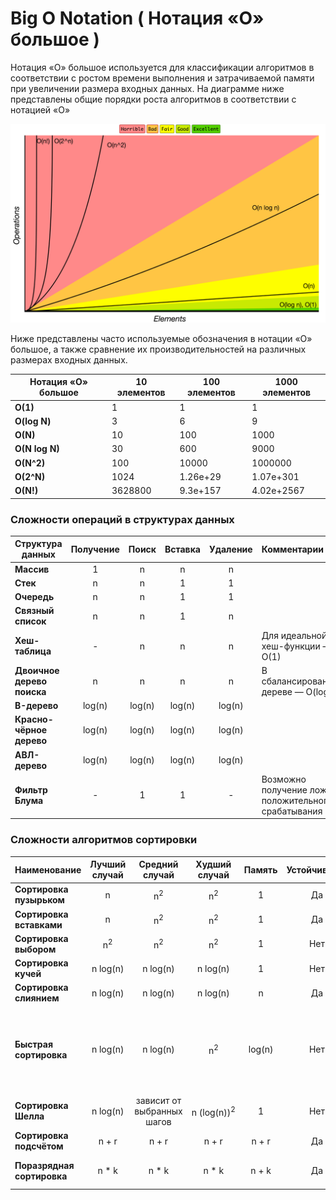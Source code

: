 
# Big O Notation ( Нотация «О» большое )

Нотация «О» большое используется для классификации алгоритмов в соответствии с ростом времени выполнения и затрачиваемой памяти при увеличении размера входных данных. На диаграмме ниже представлены общие порядки роста алгоритмов в соответствии с нотацией «О» 

![Линейный поиск](./img.png)

Ниже представлены часто используемые обозначения в нотации «О» большое, а также сравнение их производительностей на различных размерах входных данных.

| Нотация «О» большое | 10 элементов | 100 элементов | 1000 элементов |
| ------------------- | ------------ | ------------- | -------------- |
| **O(1)**            | 1            | 1             | 1              |
| **O(log N)**        | 3            | 6             | 9              |
| **O(N)**            | 10           | 100           | 1000           |
| **O(N log N)**      | 30           | 600           | 9000           |
| **O(N^2)**          | 100          | 10000         | 1000000        |
| **O(2^N)**          | 1024         | 1.26e+29      | 1.07e+301      |
| **O(N!)**           | 3628800      | 9.3e+157      | 4.02e+2567     |

### Сложности операций в структурах данных

| Структура данных           | Получение | Поиск     | Вставка   | Удаление  | Комментарии |
| -------------------------- | :-------: | :-------: | :-------: | :-------: | :---------- |
| **Массив**                 | 1         | n         | n         | n         |             |
| **Стек**                   | n         | n         | 1         | 1         |             |
| **Очередь**                | n         | n         | 1         | 1         |             |
| **Связный список**         | n         | n         | 1         | n         |             |
| **Хеш-таблица**            | -         | n         | n         | n         | Для идеальной хеш-функции — O(1) |
| **Двоичное дерево поиска** | n         | n         | n         | n         | В сбалансированном дереве — O(log(n)) |
| **B-дерево**               | log(n)    | log(n)    | log(n)    | log(n)    |           |
| **Красно-чёрное дерево**   | log(n)    | log(n)    | log(n)    | log(n)    |           |
| **АВЛ-дерево**             | log(n)    | log(n)    | log(n)    | log(n)    |           |
| **Фильтр Блума**           | -         | 1         | 1         | -         | Возможно получение ложно-положительного срабатывания |

### Сложности алгоритмов сортировки

| Наименование               | Лучший случай | Средний случай | Худший случай | Память | Устойчивость | Комментарии |
| -------------------------- | :-----------: | :------------: | :-----------: | :----: | :----------: | :---------- |
| **Сортировка пузырьком**   | n             | n<sup>2</sup>  | n<sup>2</sup> | 1      | Да           |             |
| **Сортировка вставками**   | n             | n<sup>2</sup>  | n<sup>2</sup> | 1      | Да           |             |
| **Сортировка выбором**     | n<sup>2</sup> | n<sup>2</sup>  | n<sup>2</sup> | 1      | Нет          |             |
| **Сортировка кучей**       | n&nbsp;log(n) | n&nbsp;log(n)  | n&nbsp;log(n) | 1      | Нет          |             |
| **Сортировка слиянием**    | n&nbsp;log(n) | n&nbsp;log(n)  | n&nbsp;log(n) | n      | Да           |             |
| **Быстрая сортировка**     | n&nbsp;log(n) | n&nbsp;log(n)  | n<sup>2</sup> | log(n) | Нет          | Быстрая сортировка обычно выполняется с использованием O(log(n)) дополнительной памяти |
| **Сортировка Шелла**       | n&nbsp;log(n) | зависит от выбранных шагов | n&nbsp;(log(n))<sup>2</sup>  | 1      | Нет          |           |
| **Сортировка подсчётом**   | n + r         | n + r          | n + r         | n + r  | Да           | r — наибольшее число в массиве |
| **Поразрядная сортировка** | n * k         | n * k          | n * k         | n + k  | Да           | k — длина самого длинного ключа |






